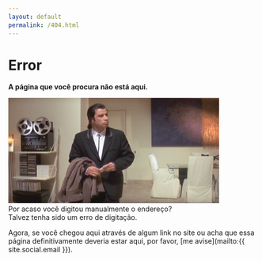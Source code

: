 ```yaml
---
layout: default
permalink: /404.html
---
```


# <span class="bad"> Error <i class="fa fa-exclamation-circle fa-lg"></i> </span>

__A página que você procura não está aqui.__

![Deu ruim.gif](/assets/img/error.gif) <br>
Por acaso você digitou manualmente o endereço? <br>
Talvez tenha sido um erro de digitação.

Agora, se você chegou aqui através de algum link no site ou acha que essa página definitivamente deveria estar aqui, por favor, [me avise](mailto:{{ site.social.email }}). 

